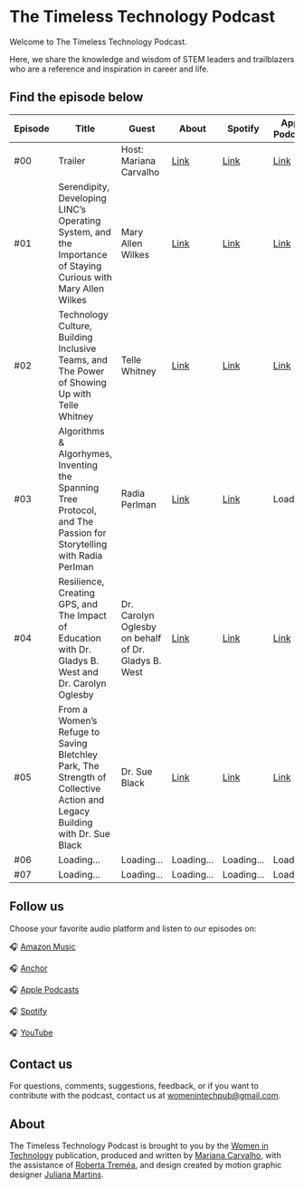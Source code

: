 # The Timeless Technology Podcast

Welcome to The Timeless Technology Podcast.

Here, we share the knowledge and wisdom of STEM leaders and trailblazers who are a reference and inspiration in career and life.

## Find the episode below

| Episode   | Title  | Guest  | About  | Spotify | Apple Podcasts   | Amazon Music   | YouTube  
|---|---|---|---|---|---|---|---|
| #00  | Trailer  | Host: Mariana Carvalho  | [Link](https://medium.com/@mariana.carvalho/introducing-the-timeless-technology-podcast-eef8217458ad)  | [Link](https://open.spotify.com/episode/0mU6AoWMJQiiqt1nDkxNpM?si=gacp0SpsSrS-iiklpL1UtA)   | [Link](https://podcasts.apple.com/us/podcast/the-timeless-technology-podcast-trailer/id1780252833?i=1000677265678)   | [Link](https://music.amazon.com/podcasts/8bfd67af-d80a-4080-bee2-51ff3577bab7/episodes/780de750-1559-47c2-8460-ee8b87e4b4e2/the-timeless-technology-podcast-the-timeless-technology-podcast-trailer)   | [Link](https://youtu.be/VqMCE-2JFYQ?si=Ujl_ZOLYUsiEqlkK)  |
| #01  | Serendipity, Developing LINC’s Operating System, and the Importance of Staying Curious with Mary Allen Wilkes  | Mary Allen Wilkes   | [Link](https://medium.com/@mariana.carvalho/serendipity-developing-lincs-operating-system-and-the-importance-of-staying-curious-with-mary-652320495739) | [Link](https://open.spotify.com/episode/57ZuSEd6mo3XBrtDmTx6Cf?si=W3_apGwAS-C-Vt52HruGbQ)   | [Link](https://podcasts.apple.com/us/podcast/serendipity-developing-lincs-operating-system-and/id1780252833?i=1000677663210)   | [Link](https://music.amazon.com/podcasts/8bfd67af-d80a-4080-bee2-51ff3577bab7/episodes/79066e90-f023-40c1-a458-14acdd5269d3/the-timeless-technology-podcast-serendipity-developing-linc%E2%80%99s-operating-system-and-the-importance-of-staying-curious-with-mary-allen-wilkes)   | [Link](https://youtu.be/MEVyhecrkY8?si=f0dAo9YYuMGkEPBY)   | Loading...
| #02  | Technology Culture, Building Inclusive Teams, and The Power of Showing Up with Telle Whitney  | Telle Whitney   | [Link](https://medium.com/@mariana.carvalho/technology-culture-building-inclusive-teams-and-the-power-of-showing-up-with-telle-whitney-5d33d060b44b) | [Link](https://open.spotify.com/episode/2BEvrbaw91YocCoXhqY6Z1?si=nfa9JB02SpGxFin4MHg1fQ&nd=1&dlsi=f629a74b0b5b4317)   | [Link](https://podcasts.apple.com/us/podcast/technology-culture-building-inclusive-teams-and-the/id1780252833?i=1000679237455)   | [Link](https://music.amazon.com/podcasts/8bfd67af-d80a-4080-bee2-51ff3577bab7/episodes/d61bc136-54c0-48df-b77d-a64e9c8d8d9d/the-timeless-technology-podcast-technology-culture-building-inclusive-teams-and-the-power-of-showing-up-with-telle-whitney)   | [Link](https://youtu.be/DL8KbuDxnDk?si=DN9Hp9POKsIcoJWh)   
| #03  | Algorithms & Algorhymes, Inventing the Spanning Tree Protocol, and The Passion for Storytelling with Radia Perlman | Radia Perlman   | [Link](https://medium.com/@mariana.carvalho/algorithms-algorhymes-inventing-the-spanning-tree-protocol-and-the-passion-for-storytelling-e80123640322) | [Link](https://open.spotify.com/episode/6wdaTDj08iaYlb1ZEz7o64?si=BaFzl3ydSBCiMHFkBx5GCA)   | Loading...   | Loading...   | Loading...
| #04  | Resilience, Creating GPS, and The Impact of Education with Dr. Gladys B. West and Dr. Carolyn Oglesby | Dr. Carolyn Oglesby on behalf of Dr. Gladys B. West   | [Link](https://medium.com/@mariana.carvalho/resilience-creating-gps-and-the-impact-of-education-with-dr-ec2dd3550c2a) | [Link](https://open.spotify.com/episode/0Tm1DvyUHr28lijU4RnIMP?si=LD5vZXEZQ_STOMeV6sVEoQ)   | [Link](https://podcasts.apple.com/us/podcast/resilience-creating-gps-and-the-impact-of/id1780252833?i=1000683209261)   | [Link](https://music.amazon.com/podcasts/8bfd67af-d80a-4080-bee2-51ff3577bab7/episodes/468d13e6-aad8-4d36-b2b0-fd9b1ac813dd/the-timeless-technology-podcast-resilience-creating-gps-and-the-impact-of-education-with-dr-gladys-b-west-and-dr-carolyn-oglesby)   | Loading...
| #05  | From a Women’s Refuge to Saving Bletchley Park, The Strength of Collective Action and Legacy Building with Dr. Sue Black | Dr. Sue Black   | [Link](https://medium.com/@mariana.carvalho/from-a-womens-refuge-to-saving-bletchley-park-the-strength-of-collective-action-and-legacy-df0350232632) | [Link](https://open.spotify.com/episode/5nInhxc1mG1KVE4C8FQSRL?si=3KEdSqw_QsWxs5a2H5Aoow&nd=1&dlsi=51d6e4eed7ed4f8c)   | [Link](https://podcasts.apple.com/us/podcast/from-a-womens-refuge-to-saving-bletchley-park/id1780252833?i=1000685046529)   | [Link](https://music.amazon.com/podcasts/8bfd67af-d80a-4080-bee2-51ff3577bab7/episodes/d5c0c2b1-98f6-4f2e-8e02-03b2dcce38df/the-timeless-technology-podcast-from-a-women's-refuge-to-saving-bletchley-park-the-strength-of-collective-action-and-legacy-building-with-dr-sue-black)   | Loading...
| #06  | Loading... | Loading...   | Loading... | Loading...   | Loading...   | Loading...   | Loading...
| #07  | Loading... | Loading...   | Loading... | Loading...   | Loading...   | Loading...   | Loading...

## Follow us

Choose your favorite audio platform and listen to our episodes on:

🎧 [Amazon Music](https://amzn.to/3YWLpZA)

🎧 [Anchor](https://bit.ly/ttt-anchor)

🎧 [Apple Podcasts](https://apple.co/3CyEHBC)

🎧 [Spotify](https://spoti.fi/3UW1Hks)

🎧 [YouTube](https://bit.ly/ttt-youtube)

## Contact us

For questions, comments, suggestions, feedback, or if you want to contribute with the podcast, contact us at womenintechpub@gmail.com.

## About

The Timeless Technology Podcast is brought to you by the [Women in Technology](https://medium.com/womenintechnology) publication, produced and written by [Mariana Carvalho](https://www.linkedin.com/in/mari/), with the assistance of [Roberta Treméa](https://www.linkedin.com/in/roberta-tremea/), and design created by motion graphic designer [Juliana Martins](https://heyjulianamartins.com/).
